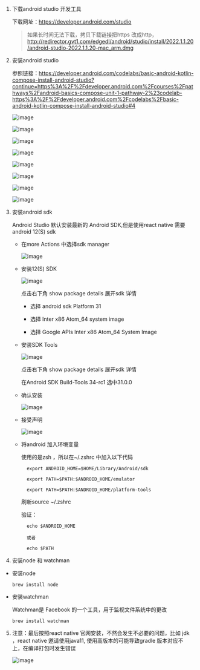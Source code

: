 1. 下载android studio 开发工具

    下载网址：https://developer.android.com/studio

    > 如果长时间无法下载，拷贝下载链接把https 改成http，http://redirector.gvt1.com/edgedl/android/studio/install/2022.1.1.20/android-studio-2022.1.1.20-mac_arm.dmg

2. 安装android studio

   参照链接：https://developer.android.com/codelabs/basic-android-kotlin-compose-install-android-studio?continue=https%3A%2F%2Fdeveloper.android.com%2Fcourses%2Fpathways%2Fandroid-basics-compose-unit-1-pathway-2%23codelab-https%3A%2F%2Fdeveloper.android.com%2Fcodelabs%2Fbasic-android-kotlin-compose-install-android-studio#4

    ![image](../assets/1.jpg)

    ![image](../assets/2.jpg)

    ![image](../assets/3.jpg)

    ![image](../assets/4.jpg)

    ![image](../assets/5.jpg)

    ![image](../assets/6.jpg)

    ![image](../assets/7.jpg)

    ![image](../assets/8.jpg)

3. 安装android sdk

    Android Studio 默认安装最新的 Android SDK,但是使用react native 需要android 12(S) sdk

    + 在more Actions 中选择sdk manager

      ![image](../assets/9.jpg)

    + 安装12(S) SDK

      ![image](../assets/10.jpg)

      点击右下角 show package details 展开sdk 详情

      + 选择 android sdk Platform 31

      + 选择 Inter x86 Atom_64 system image

      + 选择 Google APIs Inter x86 Atom_64 System Image
    
    + 安装SDK Tools

        ![image](../assets/11.jpg)

      点击右下角 show package details 展开sdk 详情

      在Android SDK Build-Tools 34-rc1 选中31.0.0 

    + 确认安装

        ![image](../assets/12.jpg)

    + 接受声明

        ![image](../assets/13.jpg)
    
    + 将android 加入环境变量

        使用的是zsh ，所以在~/.zshrc 中加入以下代码

            export ANDROID_HOME=$HOME/Library/Android/sdk

            export PATH=$PATH:$ANDROID_HOME/emulator

            export PATH=$PATH:$ANDROID_HOME/platform-tools
        
        刷新source ~/.zshrc

        验证：

            echo $ANDROID_HOME

            或者

            echo $PATH
      

4. 安装node 和 watchman 

  + 安装node 

        brew install node

  + 安装watchman 

    Watchman是 Facebook 的一个工具，用于监视文件系统中的更改

        brew install watchman

5. 注意：最后按照react native 官网安装，不然会发生不必要的问题，比如 jdk ，react native 邀请使用java11, 使用高版本的可能导致gradle 版本对应不上，在编译打包时发生错误

    ![image](../assets/21.jpg)

